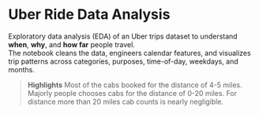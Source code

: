 # Uber Ride Data Analysis

Exploratory data analysis (EDA) of an Uber trips dataset to understand **when**, **why**, and **how far** people travel.  
The notebook cleans the data, engineers calendar features, and visualizes trip patterns across categories, purposes, time-of-day, weekdays, and months.

> **Highlights**
> Most of the cabs booked for the distance of 4-5 miles.
Majorly people chooses cabs for the distance of 0-20 miles.
For distance more than 20 miles cab counts is nearly negligible.
